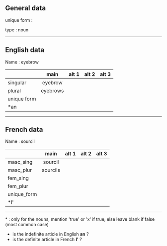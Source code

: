 ## General data

unique form :

type : noun

---

## English data

Name : eyebrow

|             |   main   | alt 1 | alt 2 | alt 3 |
| :---------- | :------: | :---: | :---: | ----- |
| singular    | eyebrow  |       |       |       |
| plural      | eyebrows |       |       |       |
| unique form |          |       |       |       |
| \*an        |          |       |       |       |

---

## French data

Name : sourcil

|             |   main   | alt 1 | alt 2 | alt 3 |
| :---------- | :------: | :---: | :---: | :---: |
| masc_sing   | sourcil  |       |       |       |
| masc_plur   | sourcils |       |       |       |
| fem_sing    |          |       |       |       |
| fem_plur    |          |       |       |       |
| unique_form |          |       |       |       |
| \*l'        |          |       |       |       |

---

\* : only for the nouns, mention 'true' or 'x' if true, else leave blank if false (most common case)

- is the indefinite article in English **an** ?
- is the definite article in French **l'** ?

